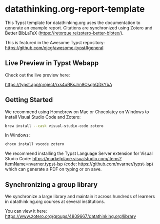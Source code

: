 # datathinking.org-report-template

This Typst template for datathinking.org uses the documentation to generate an example report. Citations are synchronized using Zotero and Better BibLaTeX (https://retorque.re/zotero-better-bibtex/).

This is featured in the Awesome Typst repository: https://github.com/qjcg/awesome-typst#general

## Live Preview in Typst Webapp

Check out the live preview here: 

https://typst.app/project/rxs4uRKsJrn8OsghQDkYbA 

## Getting Started

We recommend using Homebrew on Mac or Chocolatey on Windows to install Visual Studio Code and Zotero:

```bash
brew install --cask visual-studio-code zotero
```

In Windows:

```powershell
choco install vscode zotero
```

We recommend installing the Typst Language Server extension for Visual Studio Code: https://marketplace.visualstudio.com/items?itemName=nvarner.typst-lsp (code: https://github.com/nvarner/typst-lsp) which can generate a PDF on typing or on save.

## Synchronizing a group library

We synchronize a large library and maintain it across hundreds of learners in datathinking.org courses at several institutions. 

You can view it here: https://www.zotero.org/groups/4809667/datathinking.org/library
